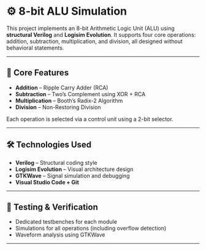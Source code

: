 # ⚙️ 8-bit ALU Simulation

This project implements an 8-bit Arithmetic Logic Unit (ALU) using **structural Verilog** and **Logisim Evolution**. It supports four core operations: addition, subtraction, multiplication, and division, all designed without behavioral statements.

---

## 🧠 Core Features

- **Addition** – Ripple Carry Adder (RCA)
- **Subtraction** – Two’s Complement using XOR + RCA
- **Multiplication** – Booth’s Radix-2 Algorithm
- **Division** – Non-Restoring Division

Each operation is selected via a control unit using a 2-bit selector.

---

## 🛠 Technologies Used

- **Verilog** – Structural coding style
- **Logisim Evolution** – Visual architecture design
- **GTKWave** – Signal simulation and debugging
- **Visual Studio Code + Git**

---

## 🧪 Testing & Verification

- Dedicated testbenches for each module
- Simulations for all operations (including overflow detection)
- Waveform analysis using GTKWave

---



